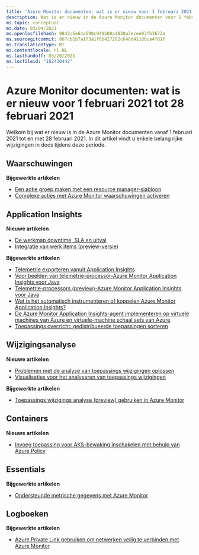 ```yaml
---
title: 'Azure Monitor documenten: wat is er nieuw voor 1 februari 2021 tot 28 februari 2021'
description: Wat is er nieuw in de Azure Monitor documenten voor 1 februari 2021 tot 28 februari 2021.
ms.topic: conceptual
ms.date: 03/04/2021
ms.openlocfilehash: 9842c5e64a590c940b08a4830a3ecee93fb3672a
ms.sourcegitcommit: 867cb1b7a1f3a1f0b427282c648d411d0ca4f81f
ms.translationtype: MT
ms.contentlocale: nl-NL
ms.lasthandoff: 03/20/2021
ms.locfileid: "102430442"
---
```

# <a name="azure-monitor-docs-whats-new-for-february-1-2021---february-28-2021"></a>Azure Monitor documenten: wat is er nieuw voor 1 februari 2021 tot 28 februari 2021

Welkom bij wat er nieuw is in de Azure Monitor documenten vanaf 1 februari 2021 tot en met 28 februari 2021. In dit artikel vindt u enkele belang rijke wijzigingen in docs tijdens deze periode.

## <a name="alerts"></a>Waarschuwingen

**Bijgewerkte artikelen**

- [Een actie groep maken met een resource manager-sjabloon](./alerts/action-groups-create-resource-manager-template.md)
- [Complexe acties met Azure Monitor waarschuwingen activeren](./alerts/action-groups-logic-app.md)

## <a name="application-insights"></a>Application Insights

**Nieuwe artikelen**

- [De werkmap downtime, SLA en uitval](./app/sla-report.md)
- [Integratie van werk items (preview-versie)](./app/work-item-integration.md)

**Bijgewerkte artikelen**

- [Telemetrie exporteren vanuit Application Insights](./app/export-telemetry.md)
- [Voor beelden van telemetrie-processor-Azure Monitor Application Insights voor Java](./app/java-standalone-telemetry-processors-examples.md)
- [Telemetrie-processors (preview)-Azure Monitor Application Insights voor Java](./app/java-standalone-telemetry-processors.md)
- [Wat is het automatisch instrumenteren of koppelen Azure Monitor Application Insights?](./app/codeless-overview.md)
- [De Azure Monitor Application Insights-agent implementeren op virtuele machines van Azure en virtuele-machine schaal sets van Azure](./app/azure-vm-vmss-apps.md)
- [Toepassings overzicht: gedistribueerde toepassingen sorteren](./app/app-map.md)

## <a name="change-analysis"></a>Wijzigingsanalyse

**Nieuwe artikelen**

- [Problemen met de analyse van toepassings wijzigingen oplossen](./app/change-analysis-troubleshoot.md)
- [Visualisaties voor het analyseren van toepassings wijzigingen](./app/change-analysis-visualizations.md)

**Bijgewerkte artikelen**

- [Toepassings wijzigings analyse (preview) gebruiken in Azure Monitor](./app/change-analysis.md)

## <a name="containers"></a>Containers

**Nieuwe artikelen**

- [Invoeg toepassing voor AKS-bewaking inschakelen met behulp van Azure Policy](./containers/container-insights-enable-aks-policy.md)

## <a name="essentials"></a>Essentials

**Bijgewerkte artikelen**

- [Ondersteunde metrische gegevens met Azure Monitor](./essentials/metrics-supported.md)


## <a name="logs"></a>Logboeken

**Bijgewerkte artikelen**

- [Azure Private Link gebruiken om netwerken veilig te verbinden met Azure Monitor](./logs/private-link-security.md)


